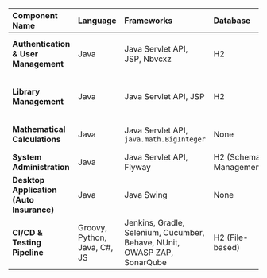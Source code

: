 | Component Name | Language | Frameworks | Database | Communication | Patterns |
| :--- | :--- | :--- | :--- | :--- | :--- |
| **Authentication & User Management** | Java | Java Servlet API, JSP, Nbvcxz | H2 | HTTP (POST) | Layered Architecture, Result Object (`RegistrationResult`) |
| **Library Management** | Java | Java Servlet API, JSP | H2 | HTTP (GET, POST) | Layered Architecture, Data Access Object (via `IPersistenceLayer`) |
| **Mathematical Calculations** | Java | Java Servlet API, `java.math.BigInteger` | None | HTTP (POST) | Stateless Service, Strategy (for algorithm selection) |
| **System Administration** | Java | Java Servlet API, Flyway | H2 (Schema Management) | HTTP (GET) | Facade (over Flyway) |
| **Desktop Application (Auto Insurance)** | Java | Java Swing | None | Custom TCP Socket Protocol (Text-based) | Thick Client, Rules Engine |
| **CI/CD & Testing Pipeline** | Groovy, Python, Java, C#, JS | Jenkins, Gradle, Selenium, Cucumber, Behave, NUnit, OWASP ZAP, SonarQube | H2 (File-based) | HTTP (API/UI interaction), TCP (Desktop App) | Behavior-Driven Development (BDD), Page Object Model (POM), DAST |
